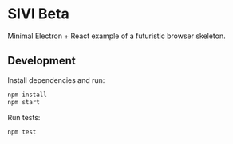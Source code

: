 # SIVI Beta

Minimal Electron + React example of a futuristic browser skeleton.

## Development

Install dependencies and run:

```bash
npm install
npm start
```

Run tests:

```bash
npm test
```
